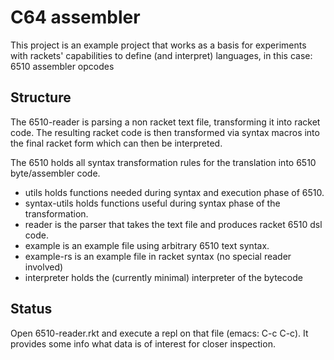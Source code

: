 # C64 assembler

This project is an example project that works as a basis for experiments with
rackets' capabilities to define (and interpret) languages, in this case: 6510 assembler opcodes

## Structure

The 6510-reader is parsing a non racket text file, transforming it into racket code. The resulting racket code is then transformed via syntax macros into the final racket form which can then be interpreted.

The 6510 holds all syntax transformation rules for the translation into 6510 byte/assembler code.
* utils holds functions needed during syntax and execution phase of 6510.
* syntax-utils holds functions useful during syntax phase of the transformation.
* reader is the parser that takes the text file and produces racket 6510 dsl code.
* example is an example file using arbitrary 6510 text syntax.
* example-rs is an example file in racket syntax (no special reader involved)
* interpreter holds the (currently minimal) interpreter of the bytecode


## Status

Open 6510-reader.rkt and execute a repl on that file (emacs: C-c C-c).
It provides some info what data is of interest for closer inspection.
